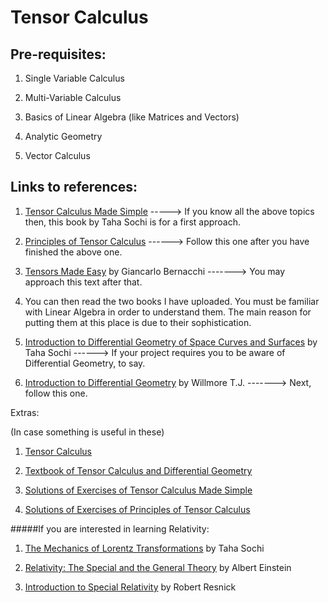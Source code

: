 
Tensor Calculus
===============


Pre-requisites:
-----------------------------------------------------------------------------------

1. Single Variable Calculus

2. Multi-Variable Calculus

3. Basics of Linear Algebra (like Matrices and Vectors)

4. Analytic Geometry

5. Vector Calculus

Links to references:
---------------------------------------------------------

1. [Tensor Calculus Made Simple](https://www.amazon.in/dp/1541013638/?coliid=I34EESM2KKV6D0&colid=22Q8X0SEDYMS3&psc=0&ref_=lv_ov_lig_dp_it)    -----> If you know all the above topics then, this book by Taha Sochi is for a first approach. 

2. [Principles of Tensor Calculus](https://www.amazon.in/dp/1974401391/?coliid=I1CAYBGG65NWL3&colid=22Q8X0SEDYMS3&psc=0&ref_=lv_ov_lig_dp_it)    ------> Follow this one after you have finished the above one.

3. [Tensors Made Easy](https://www.amazon.in/dp/1326230972/?coliid=I2K7AC24Z0NZHN&colid=22Q8X0SEDYMS3&psc=0&ref_=lv_ov_lig_dp_it) by  Giancarlo Bernacchi -------> You may approach this text after that.

4. You can then read the two books I have uploaded. You must be familiar with Linear Algebra in order to understand them. The main reason for putting them at this place is due to their sophistication.

5. [Introduction to Differential Geometry of Space Curves and Surfaces](https://www.amazon.in/dp/1546735895/?coliid=IOW39QW7897C&colid=22Q8X0SEDYMS3&psc=0&ref_=lv_ov_lig_dp_it) by Taha Sochi ------> If your project requires you to be aware of Differential Geometry, to say.

6. [Introduction to Differential Geometry](https://www.amazon.in/dp/0195611101/?coliid=I2KFHPYTC4SWKP&colid=22Q8X0SEDYMS3&psc=0&ref_=lv_ov_lig_dp_it) by Willmore T.J. -------> Next, follow this one.

Extras:

(In case something is useful in these)

1. [Tensor Calculus](https://www.amazon.in/dp/8173198845/?coliid=I1JGN442BLV3W1&colid=22Q8X0SEDYMS3&psc=0&ref_=lv_ov_lig_dp_it) 

2. [Textbook of Tensor Calculus and Differential Geometry](https://www.amazon.in/dp/812034507X/?coliid=I3KD6P3V0QFFHA&colid=22Q8X0SEDYMS3&psc=0&ref_=lv_ov_lig_dp_it)

3. [Solutions of Exercises of Tensor Calculus Made Simple](https://www.amazon.in/dp/1979870705/?coliid=I26I9NAJY57UT6&colid=22Q8X0SEDYMS3&psc=0&ref_=lv_ov_lig_dp_it)

4. [Solutions of Exercises of Principles of Tensor Calculus](https://www.amazon.in/dp/1728857260/?coliid=I3C6116BSX161T&colid=22Q8X0SEDYMS3&psc=0&ref_=lv_ov_lig_dp_it)

#####If you are interested in learning Relativity:

1. [The Mechanics of Lorentz Transformations](https://www.amazon.in/dp/1727118480/?coliid=I2SL705EFNNSA7&colid=22Q8X0SEDYMS3&psc=0&ref_=lv_ov_lig_dp_it) by Taha Sochi

2. [Relativity: The Special and the General Theory](https://www.amazon.in/dp/9387585107/?coliid=I2S5TS2R7MPGOM&colid=22Q8X0SEDYMS3&psc=0&ref_=lv_ov_lig_dp_it) by Albert Einstein

3. [Introduction to Special Relativity](https://www.amazon.in/dp/8126511001/?coliid=I16Q6RKGXR8NF&colid=22Q8X0SEDYMS3&psc=0&ref_=lv_ov_lig_dp_it) by Robert Resnick

















